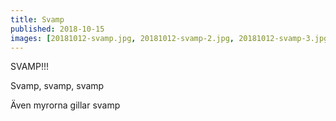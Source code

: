 ```yaml
---
title: Svamp
published: 2018-10-15
images: [20181012-svamp.jpg, 20181012-svamp-2.jpg, 20181012-svamp-3.jpg]
---
```


SVAMP!!!

Svamp, svamp, svamp

Även myrorna gillar svamp
